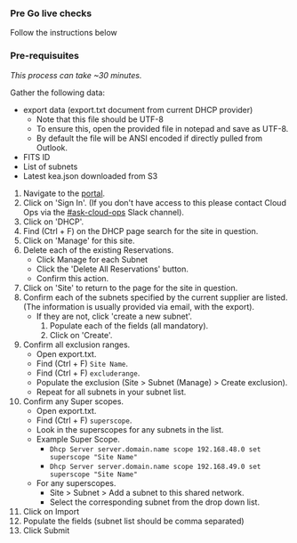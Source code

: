 ### Pre Go live checks 

Follow the instructions below 

### Pre-requisuites 

_This process can take ~30 minutes._

Gather the following data: 
- export data (export.txt document from current DHCP provider)
    * Note that this file should be UTF-8
    * To ensure this, open the provided file in notepad and save as UTF-8.
    * By default the file will be ANSI encoded if directly pulled from Outlook. 
- FITS ID 
- List of subnets
- Latest kea.json downloaded from S3



1. Navigate to the [portal](https://dhcp-dns-admin.staff.service.justice.gov.uk/sign_in).
1. Click on 'Sign In'. 
    (If you don't have access to this please contact Cloud Ops via the [#ask-cloud-ops](https://mojdt.slack.com/archives/C026AFE617T) Slack channel).
1. Click on 'DHCP'.
1. Find (Ctrl + F) on the DHCP page search for the site in question.
1. Click on 'Manage' for this site.
1. Delete each of the existing Reservations. 
    * Click Manage for each Subnet
    * Click the 'Delete All Reservations' button.
    * Confirm this action.
1. Click on 'Site' to return to the page for the site in question.
1. Confirm each of the subnets specified by the current supplier are listed. (The information is usually provided via email, with the export).
    * If they are not, click 'create a new subnet'.
        1. Populate each of the fields (all mandatory).
        1. Click on 'Create'.
1. Confirm all exclusion ranges.
    * Open export.txt.
    * Find (Ctrl + F) `Site Name`.
    * Find (Ctrl + F) `excluderange`.
    * Populate the exclusion (Site > Subnet (Manage) > Create exclusion).
    * Repeat for all subnets in your subnet list.
1. Confirm any Super scopes.
    * Open export.txt.
    * Find (Ctrl + F) `superscope`.
    * Look in the superscopes for any subnets in the list.
    * Example Super Scope.
        * `Dhcp Server server.domain.name scope 192.168.48.0 set superscope "Site Name"`
        * `Dhcp Server server.domain.name scope 192.168.49.0 set superscope "Site Name"`
    * For any superscopes.
        * Site > Subnet > Add a subnet to this shared network.
        * Select the corresponding subnet from the drop down list.
1. Click on Import 
1. Populate the fields (subnet list should be comma separated)
1. Click Submit